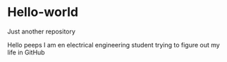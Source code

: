 # Hello-world
Just another repository

Hello peeps
I am en electrical engineering student trying to figure out my life in GitHub
